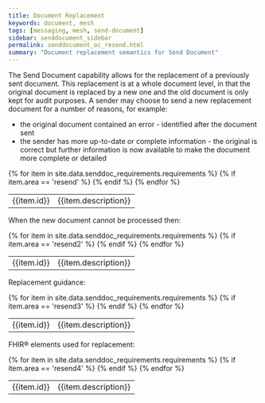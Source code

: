 ```yaml
---
title: Document Replacement
keywords: document, mesh
tags: [messaging, mesh, send-document]
sidebar: senddocument_sidebar
permalink: senddocument_oc_resend.html
summary: "Document replacement semantics for Send Document"
---
```


The Send Document capability allows for the replacement of a previously sent document. This replacement is at a whole document level, in that the original document is replaced by a new one and the old document is only kept for audit purposes. A sender may choose to send a new replacement document for a number of reasons, for example:

- the original document contained an error - identified after the document sent
- the sender has more up-to-date or complete information - the original is correct but further information is now available to make the document more complete or detailed

<table class="requirement-box">
  {% for item in site.data.senddoc_requirements.requirements %}
  {% if item.area == 'resend' %}
  <tr>
    <td id="{{item.id}}">{{item.id}}</td>
    <td>{{item.description}}</td>
  </tr>
  {% endif %}
  {% endfor %}
</table>


When the new document cannot be processed then:

<table class="requirement-box">
  {% for item in site.data.senddoc_requirements.requirements %}
  {% if item.area == 'resend2' %}
  <tr>
    <td id="{{item.id}}">{{item.id}}</td>
    <td>{{item.description}}</td>
  </tr>
  {% endif %}
  {% endfor %}
</table>

Replacement guidance:

<table class="requirement-box">
  {% for item in site.data.senddoc_requirements.requirements %}
  {% if item.area == 'resend3' %}
  <tr>
    <td id="{{item.id}}">{{item.id}}</td>
    <td>{{item.description}}</td>
  </tr>
  {% endif %}
  {% endfor %}
</table>

FHIR&reg; elements used for replacement:

<table class="requirement-box">
  {% for item in site.data.senddoc_requirements.requirements %}
  {% if item.area == 'resend4' %}
  <tr>
    <td id="{{item.id}}">{{item.id}}</td>
    <td>{{item.description}}</td>
  </tr>
  {% endif %}
  {% endfor %}
</table>




